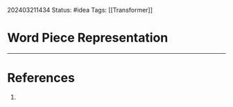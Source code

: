202403211434
Status: #idea
Tags: [[Transformer]]

# Word Piece Representation


---
# References

1. 